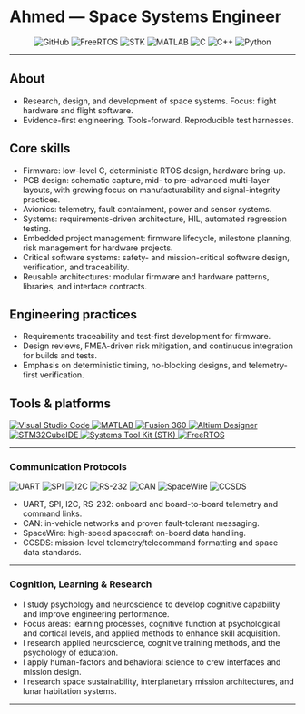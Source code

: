 # Ahmed — Space Systems Engineer

<p align="center">
  <!-- Hero badges -->
  <img src="https://img.shields.io/badge/GitHub-Profile-181717?style=for-the-badge&logo=github&logoColor=white" alt="GitHub"/>
  <img src="https://img.shields.io/badge/RTOS-FreeRTOS-FF6C37?style=for-the-badge&logo=freertos&logoColor=white" alt="FreeRTOS"/>
  <img src="https://img.shields.io/badge/Orbital-STK-0A84FF?style=for-the-badge&logo=oracle&logoColor=white" alt="STK"/>
  <img src="https://img.shields.io/badge/Modeling-MATLAB-0076A8?style=for-the-badge&logo=mathworks&logoColor=white" alt="MATLAB"/>
  <img src="https://img.shields.io/badge/C-%2300599C.svg?style=for-the-badge&logo=c&logoColor=white" alt="C"/>
  <img src="https://img.shields.io/badge/C++-%2300599C.svg?style=for-the-badge&logo=c%2B%2B&logoColor=white" alt="C++"/>
  <img src="https://img.shields.io/badge/Python-%233776AB.svg?style=for-the-badge&logo=python&logoColor=white" alt="Python"/>
</p>

---

## About

- Research, design, and development of space systems. Focus: flight hardware and flight software.  
- Evidence-first engineering. Tools-forward. Reproducible test harnesses.

## Core skills

- Firmware: low-level C, deterministic RTOS design, hardware bring-up.  
- PCB design: schematic capture, mid- to pre-advanced multi-layer layouts, with growing focus on manufacturability and signal-integrity practices.  
- Avionics: telemetry, fault containment, power and sensor systems.  
- Systems: requirements-driven architecture, HIL, automated regression testing.  
- Embedded project management: firmware lifecycle, milestone planning, risk management for hardware projects.  
- Critical software systems: safety- and mission-critical software design, verification, and traceability.  
- Reusable architectures: modular firmware and hardware patterns, libraries, and interface contracts.

## Engineering practices

- Requirements traceability and test-first development for firmware.  
- Design reviews, FMEA-driven risk mitigation, and continuous integration for builds and tests.  
- Emphasis on deterministic timing, no-blocking designs, and telemetry-first verification.

## Tools & platforms

<p align="left">
  <a href="https://code.visualstudio.com/" target="_blank" rel="noreferrer">
    <img src="https://img.shields.io/badge/VS_Code-007ACC?style=for-the-badge&logo=visual-studio-code&logoColor=white" alt="Visual Studio Code"/>
  </a>
  <a href="https://www.mathworks.com/products/matlab.html" target="_blank" rel="noreferrer">
    <img src="https://img.shields.io/badge/MATLAB-0076A8?style=for-the-badge&logo=mathworks&logoColor=white" alt="MATLAB"/>
  </a>
  <a href="https://www.autodesk.com/products/fusion-360/overview" target="_blank" rel="noreferrer">
    <img src="https://img.shields.io/badge/Fusion_360-1e1e1e?style=for-the-badge&logo=autodesk&logoColor=white" alt="Fusion 360"/>
  </a>
  <a href="https://www.altium.com/" target="_blank" rel="noreferrer">
    <img src="https://img.shields.io/badge/Altium_Designer-A5915F?style=for-the-badge&logo=altium-designer&logoColor=white" alt="Altium Designer"/>
  </a>
  <a href="https://www.st.com/en/development-tools/stm32cubeide.html" target="_blank" rel="noreferrer">
    <img src="https://img.shields.io/badge/STM32CubeIDE-003D7A?style=for-the-badge&logo=stmicroelectronics&logoColor=white" alt="STM32CubeIDE"/>
  </a>
  <a href="https://www.ansys.com/products/missions/stk" target="_blank" rel="noreferrer">
    <img src="https://img.shields.io/badge/Systems_Tool_Kit_(STK)-005A9C?style=for-the-badge&logo=oracle&logoColor=white" alt="Systems Tool Kit (STK)"/>
  </a>
  <a href="https://www.freertos.org/" target="_blank" rel="noreferrer">
    <img src="https://img.shields.io/badge/FreeRTOS-%23FF6C37?style=for-the-badge&logo=freertos&logoColor=white" alt="FreeRTOS"/>
  </a>
</p>

---

### Communication Protocols

<p align="left">
  <!-- Protocol badges. Icons used where available; otherwise text badges. -->
  <img src="https://img.shields.io/badge/UART-serial-343434?style=for-the-badge" alt="UART"/>
  <img src="https://img.shields.io/badge/SPI-bus-204060?style=for-the-badge" alt="SPI"/>
  <img src="https://img.shields.io/badge/I2C-bus-005A9C?style=for-the-badge" alt="I2C"/>
  <img src="https://img.shields.io/badge/RS-232-333333?style=for-the-badge" alt="RS-232"/>
  <img src="https://img.shields.io/badge/CAN-bus-FF9900?style=for-the-badge&logo=vector" alt="CAN"/>
  <img src="https://img.shields.io/badge/SpaceWire-link-0A84FF?style=for-the-badge" alt="SpaceWire"/>
  <img src="https://img.shields.io/badge/CCSDS-standards-0076A8?style=for-the-badge" alt="CCSDS"/>
</p>

- UART, SPI, I2C, RS-232: onboard and board-to-board telemetry and command links.  
- CAN: in-vehicle networks and proven fault-tolerant messaging.  
- SpaceWire: high-speed spacecraft on-board data handling.  
- CCSDS: mission-level telemetry/telecommand formatting and space data standards.

---

### Cognition, Learning & Research

- I study psychology and neuroscience to develop cognitive capability and improve engineering performance.  
- Focus areas: learning processes, cognitive function at psychological and cortical levels, and applied methods to enhance skill acquisition.  
- I research applied neuroscience, cognitive training methods, and the psychology of education.  
- I apply human-factors and behavioral science to crew interfaces and mission design.  
- I research space sustainability, interplanetary mission architectures, and lunar habitation systems.

---
